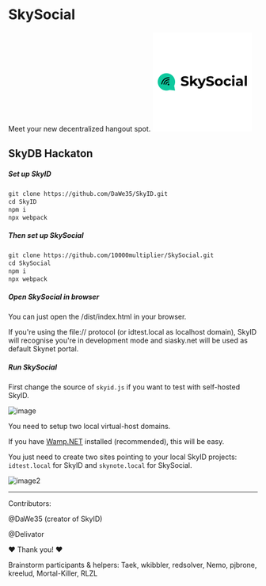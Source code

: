 # SkySocial
Meet your new decentralized hangout spot.
![Logo](./dist/SkySocialLogo.png)
## SkyDB Hackaton

##### Set up SkyID

    git clone https://github.com/DaWe35/SkyID.git
    cd SkyID
    npm i
    npx webpack

##### Then set up SkySocial

    git clone https://github.com/10000multiplier/SkySocial.git
    cd SkySocial
    npm i
    npx webpack

##### Open SkySocial in browser

You can just open the /dist/index.html in your browser.

If you're using the file:// protocol (or idtest.local as localhost domain), SkyID will recognise you're in development mode and siasky.net will be used as default Skynet portal.

##### Run SkySocial

First change the source of `skyid.js` if you want to test with self-hosted SkyID.

![image](https://raw.githubusercontent.com/DaWe35/SkyID/main/assets/skyid-example.png)

You need to setup two local virtual-host domains.

If you have [Wamp.NET](https://wamp.net/) installed (recommended), this will be easy.

You just need to create two sites pointing to your local SkyID projects: `idtest.local` for SkyID and `skynote.local` for SkySocial.

![image2](https://raw.githubusercontent.com/DaWe35/SkyID/main/assets/skyid_wamp.jpg)

______

Contributors:

@DaWe35 (creator of SkyID)

@Delivator

❤ Thank you! ❤

Brainstorm participants & helpers:
Taek, wkibbler, redsolver, Nemo, pjbrone, kreelud, Mortal-Killer, RLZL
